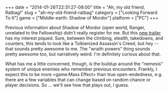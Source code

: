 +++
date = "2014-01-26T22:31:27-08:00"
title = "Ah, my old friend, Ratbag!"
slug = "ah-my-old-friend-ratbag"
category = ["Looking Forward To It"]
game = ["Middle-earth: Shadow of Mordor"]
platform = ["PC"]
+++

Previous information about Shadow of Mordor (open world, Ranger, unrelated to the Fellowship) didn't really register for me.  But this <a href="http://www.gameinformer.com/games/middle-earth_shadow_of_mordor/b/playstation4/archive/2014/01/23/new-middle-earth-shadow-of-mordor-footage-shows-off-wraith-abilities.aspx">new trailer</a> has my interest piqued.  Sure, between the climbing, stealth, takedowns, and counters, this tends to look like a Tolkienized Assassin's Creed, but hey -- that sounds pretty awesome to me.  The "wraith powers" thing sounds pretty awesome too, but narratively weird.  I'm definitely curious about that.

What has me a little concerned, though, is the buildup around the "nemesis" system of unique enemies who remember previous encounters.  Frankly, I expect this to be more <game:Mass Effect> than true open-endedness, e.g. there are a few variables that can change based on random chance or player decisions.  So ... we'll see how that plays out, I guess.